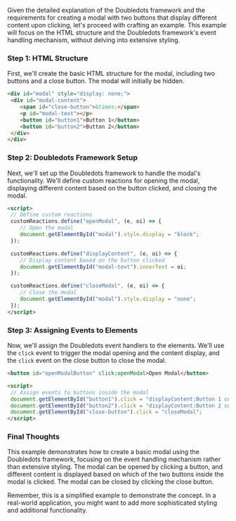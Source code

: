 Given the detailed explanation of the Doubledots framework and the requirements for creating a modal with two buttons that display different content upon clicking, let's proceed with crafting an example. This example will focus on the HTML structure and the Doubledots framework's event handling mechanism, without delving into extensive styling.

### Step 1: HTML Structure

First, we'll create the basic HTML structure for the modal, including two buttons and a close button. The modal will initially be hidden.

```html
<div id="modal" style="display: none;">
 <div id="modal-content">
    <span id="close-button">&times;</span>
    <p id="modal-text"></p>
    <button id="button1">Button 1</button>
    <button id="button2">Button 2</button>
 </div>
</div>
```

### Step 2: Doubledots Framework Setup

Next, we'll set up the Doubledots framework to handle the modal's functionality. We'll define custom reactions for opening the modal, displaying different content based on the button clicked, and closing the modal.

```html
<script>
 // Define custom reactions
 customReactions.define("openModal", (e, oi) => {
    // Open the modal
    document.getElementById("modal").style.display = "block";
 });

 customReactions.define("displayContent", (e, oi) => {
    // Display content based on the button clicked
    document.getElementById("modal-text").innerText = oi;
 });

 customReactions.define("closeModal", (e, oi) => {
    // Close the modal
    document.getElementById("modal").style.display = "none";
 });
</script>
```

### Step 3: Assigning Events to Elements

Now, we'll assign the Doubledots event handlers to the elements. We'll use the `click` event to trigger the modal opening and the content display, and the `click` event on the close button to close the modal.

```html
<button id="openModalButton" click:openModal>Open Modal</button>

<script>
 // Assign events to buttons inside the modal
 document.getElementById("button1").click = "displayContent:Button 1 content";
 document.getElementById("button2").click = "displayContent:Button 2 content";
 document.getElementById("close-button").click = "closeModal";
</script>
```

### Final Thoughts

This example demonstrates how to create a basic modal using the Doubledots framework, focusing on the event handling mechanism rather than extensive styling. The modal can be opened by clicking a button, and different content is displayed based on which of the two buttons inside the modal is clicked. The modal can be closed by clicking the close button.

Remember, this is a simplified example to demonstrate the concept. In a real-world application, you might want to add more sophisticated styling and additional functionality.